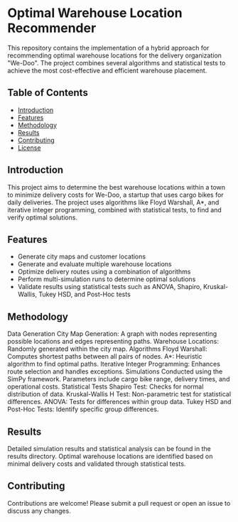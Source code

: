 # Optimal Warehouse Location Recommender

This repository contains the implementation of a hybrid approach for recommending optimal warehouse locations for the delivery organization "We-Doo". The project combines several algorithms and statistical tests to achieve the most cost-effective and efficient warehouse placement.

## Table of Contents

- [Introduction](#introduction)
- [Features](#features)
- [Methodology](#methodology)
- [Results](#results)
- [Contributing](#contributing)
- [License](#license)

## Introduction

This project aims to determine the best warehouse locations within a town to minimize delivery costs for We-Doo, a startup that uses cargo bikes for daily deliveries. The project uses algorithms like Floyd Warshall, A*, and iterative integer programming, combined with statistical tests, to find and verify optimal solutions.

## Features

- Generate city maps and customer locations
- Generate and evaluate multiple warehouse locations
- Optimize delivery routes using a combination of algorithms
- Perform multi-simulation runs to determine optimal solutions
- Validate results using statistical tests such as ANOVA, Shapiro, Kruskal-Wallis, Tukey HSD, and Post-Hoc tests

## Methodology
Data Generation
City Map Generation: A graph with nodes representing possible locations and edges representing paths.
Warehouse Locations: Randomly generated within the city map.
Algorithms
Floyd Warshall: Computes shortest paths between all pairs of nodes.
A*: Heuristic algorithm to find optimal paths.
Iterative Integer Programming: Enhances route selection and handles exceptions.
Simulations
Conducted using the SimPy framework.
Parameters include cargo bike range, delivery times, and operational costs.
Statistical Tests
Shapiro Test: Checks for normal distribution of data.
Kruskal-Wallis H Test: Non-parametric test for statistical differences.
ANOVA: Tests for differences within group data.
Tukey HSD and Post-Hoc Tests: Identify specific group differences.

## Results
Detailed simulation results and statistical analysis can be found in the results directory.
Optimal warehouse locations are identified based on minimal delivery costs and validated through statistical tests.

## Contributing
Contributions are welcome! Please submit a pull request or open an issue to discuss any changes.

